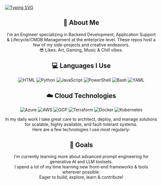 <!--  Adding Contribution visualizer - Snake etc.

<div align="center">
    <img src="https://raw.githubusercontent.com/jShy-Dev/jShy-Dev/output/github-contribution-grid-snake.svg" alt="GitHub Contribution Grid Snake Animation"/>
</div>

-->
<a href="https://git.io/typing-svg"><img src="https://readme-typing-svg.herokuapp.com?font=Fira+Code&delay=2000&size=40&color=2457AD&center=true&vCenter=true&pause=300&duration=3000&random=false&width=1000&height=100&lines=Hello+World!;Thanks+for+checking+out+my+Github!;Take+a+look+around+👀;All+feedback+is+welcome!" alt="Typing SVG" /></a>
  </p>
</div>
<div align="center">
  <h2>🚀 About Me</h2>
  <p>I'm an Engineer specializing in Backend Development, Application Support & Lifecycle/CMDB Management at the enterprize level. These repos host a few of my side-projects and creative endeavors.<br>😎 Likes: Art, Gaming, Music & Chill vibes.</p> 
  <h2>💻 Languages I Use </h2>
  <div align="center">
    <img src="https://img.shields.io/badge/HTML+CSS-7c616f?style=for-the-badge&logo=html5&logoColor=white" alt="HTML"/>
    <img src="https://img.shields.io/badge/Python-3776AB?style=for-the-badge&logo=python&logoColor=white" alt="Python"/>
    <img src="https://img.shields.io/badge/JavaScript-F7DF1E?style=for-the-badge&logo=javascript&logoColor=black" alt="JavaScript"/>
    <img src="https://img.shields.io/badge/PowerShell-5391FE?style=for-the-badge&logo=powershell&logoColor=white" alt="PowerShell"/>
    <img src="https://img.shields.io/badge/Bash-4EAA25?style=for-the-badge&logo=gnu-bash&logoColor=white" alt="Bash"/>
    <img src="https://img.shields.io/badge/YAML-CB171E?style=for-the-badge" alt="YAML"/>
  </div> 
  <h2>☁️ Cloud Technologies</h2>
  <div align="center">
    <img src="https://img.shields.io/badge/Azure-0089D6?style=for-the-badge&logo=microsoftazure&logoColor=white" alt="Azure"/>
    <img src="https://img.shields.io/badge/AWS-FF9900?style=for-the-badge&logo=amazonaws&logoColor=white" alt="AWS" />
    <img src="https://img.shields.io/badge/GCP-4285F4?style=for-the-badge&logo=googlecloud&logoColor=white" alt="GCP"/>
    <img src="https://img.shields.io/badge/Terraform-623CE4?style=for-the-badge&logo=terraform&logoColor=white" alt="Terraform"/>
    <img src="https://img.shields.io/badge/Docker-2496ED?style=for-the-badge&logo=docker&logoColor=white" alt="Docker"/>
    <img src="https://img.shields.io/badge/Kubernetes-326CE5?style=for-the-badge&logo=kubernetes&logoColor=white" alt="Kubernetes"/>
  </div>
  <p align="center">In my daily work I take great care to architect, deploy, and manage solutions for scalable, highly available, and fault-tolerant systems. <br>Here are a few technologies I use most regularly:</p>
  <h2>🎯 Goals</h2>
  <p>I'm currently learning more about advanced prompt engineering for generative AI and LLM toolsets.
  <br> 
  I spend a lot of my time learning new front-end frameworks & tools wherever possible. 
  <br>
  Eager to build, explore, learn & contribute!
  </p>
  <br>
</div>  

<div align="center"> 
  <p>

<!--    //typing text effect with appearance of telling python in CLI to print the readme contents

<a href="https://git.io/typing-svg"><img src="https://readme-typing-svg.herokuapp.com?font=Fira+Code&color=006622&background=000000&pause=1&multiline=true&duration=300&repeat=false&random=false&width=500&height=175&lines=f+=+open('README.md');with+open('README.md',+'r')+as+file:;file_contents+=+f.read();print(file_contents);f.close()" alt="Typing SVG" /></a>

-->
      
<!--
**jShy-Dev/jShy-Dev** is a ✨ _special_ ✨ repository because its `README.md` (this file) appears on your GitHub profile.

Here are some ideas to get you started:

- 🔭 I’m currently working on ...
- 🌱 I’m currently learning ...
- 👯 I’m looking to collaborate on ...
- 🤔 I’m looking for help with ...
- 💬 Ask me about ...
- 📫 How to reach me: ...
- 😄 Pronouns: ...
- ⚡ Fun fact: ...
-->
